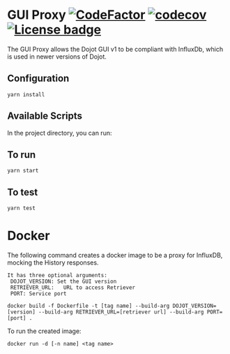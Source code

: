 # GUI Proxy [![CodeFactor](https://www.codefactor.io/repository/github/cfrancisco/gui_v1_proxy/badge)](https://www.codefactor.io/repository/github/cfrancisco/gui_v1_proxy) [![codecov](https://codecov.io/gh/cfrancisco/gui_v1_proxy/branch/development/graph/badge.svg)](https://codecov.io/gh/cfrancisco/gui_v1_proxy) [![License badge](https://img.shields.io/badge/License-Apache%202.0-blue.svg)](https://opensource.org/licenses/Apache-2.0)


The GUI Proxy allows the Dojot GUI v1 to be compliant with InfluxDb, which is used in newer versions of Dojot.

## Configuration

```shell
yarn install
```
## Available Scripts

In the project directory, you can run:

## To run

```shell
yarn start
```

## To test

```shell
yarn test
```


# Docker

The following command creates a docker image to be a proxy for InfluxDB, mocking the History responses.

```
It has three optional arguments:
 DOJOT_VERSION: Set the GUI version
 RETRIEVER_URL:   URL to access Retriever
 PORT: Service port
```

```shell
docker build -f Dockerfile -t [tag name] --build-arg DOJOT_VERSION=[version] --build-arg RETRIEVER_URL=[retriever url] --build-arg PORT=[port] .
```

To run the created image:

```shell
docker run -d [-n name] <tag name>
```